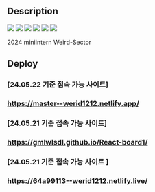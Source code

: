 ## Description
<img src="https://img.shields.io/badge/react-61DAFB?style=flat&logo=React&logoColor=white"/> <img src="https://img.shields.io/badge/css3-1572B6?style=flat&logo=CSS3&logoColor=white"/> <img src="https://img.shields.io/badge/d3-F9A03C?style=flat&logo=d3&logoColor=white"/> <img src="https://img.shields.io/badge/mongodb-47A248?style=flat&logo=mongodb&logoColor=white"/> <img src="https://img.shields.io/badge/express-000000?style=flat&logo=express&logoColor=white"/> <img src="https://img.shields.io/badge/netlify-00C7B7?style=flat&logo=netlify&logoColor=white"/>

2024 miniintern Weird-Sector
<br>

## Deploy

### [24.05.22 기준 접속 가능 사이트]

### https://master--werid1212.netlify.app/

### [24.05.21 기준 접속 가능 사이트]

### https://gmlwlsdl.github.io/React-board1/

### [24.05.21 기준 접속 가능 사이트 ]

### https://64a99113--werid1212.netlify.live/
